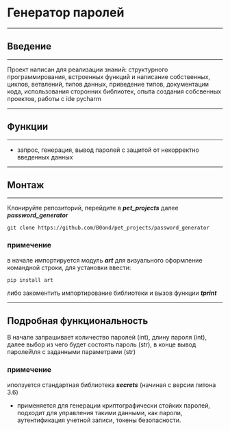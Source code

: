 # Генератор паролей

---
## Введение

---
Проект написан для реализации знаний: структурного программирования,
встроенных функций и написание собственных, циклов, ветвлений, типов данных,
приведение типов, документации кода, использования сторонних библиотек,
опыта создания собсвенных проектов, работы с ide pycharm

---

## Функции

---

- запрос, генерация, вывод паролей с защитой от некорректно введенных данных
---

## Монтаж

---

Клонируйте репозиторий, перейдите в ***pet_projects*** далее ***password_generator***

```
git clone https://github.com/B0ond/pet_projects/password_generator
```
### примечение
в начале импортируется модуль ***art*** для визуального оформление командной строки,
для установки ввести:
```
pip install art
```
либо закоментить импортирование библиотеки и вызов функции ***tprint***

---

## Подробная функциональность
В начале запрашивает количество паролей (int), длину пароля (int), 
далее выбор из чего будет состоять пароль (str), в конце вывод паролей\ля
с заданными параметрами (str)

### примечение
иползуется стандартная библиотека ***secrets*** (начиная с версии питона 3.6)
- применяется для генерации криптографически стойких паролей, подходит 
для управления такими данными, как пароли, аутентификация учетной записи, токены
безопасности.